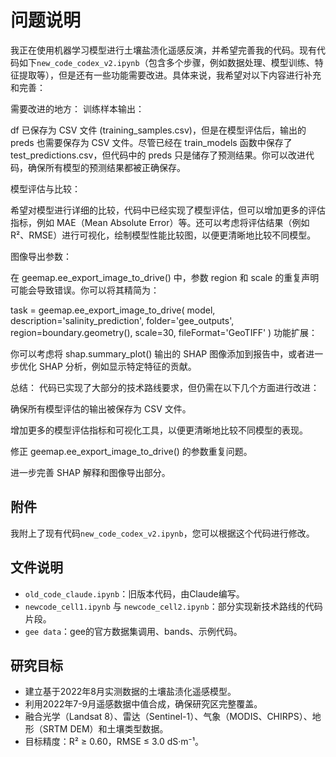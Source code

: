 # 问题说明

我正在使用机器学习模型进行土壤盐渍化遥感反演，并希望完善我的代码。现有代码如下`new_code_codex_v2.ipynb`（包含多个步骤，例如数据处理、模型训练、特征提取等），但是还有一些功能需要改进。具体来说，我希望对以下内容进行补充和完善：

需要改进的地方：
训练样本输出：

df 已保存为 CSV 文件 (training_samples.csv)，但是在模型评估后，输出的 preds 也需要保存为 CSV 文件。尽管已经在 train_models 函数中保存了 test_predictions.csv，但代码中的 preds 只是储存了预测结果。你可以改进代码，确保所有模型的预测结果都被正确保存。

模型评估与比较：

希望对模型进行详细的比较，代码中已经实现了模型评估，但可以增加更多的评估指标，例如 MAE（Mean Absolute Error）等。还可以考虑将评估结果（例如 R²、RMSE）进行可视化，绘制模型性能比较图，以便更清晰地比较不同模型。

图像导出参数：

在 geemap.ee_export_image_to_drive() 中，参数 region 和 scale 的重复声明可能会导致错误。你可以将其精简为：

task = geemap.ee_export_image_to_drive(
    model,
    description='salinity_prediction',
    folder='gee_outputs',
    region=boundary.geometry(),
    scale=30,
    fileFormat='GeoTIFF'
)
功能扩展：

你可以考虑将 shap.summary_plot() 输出的 SHAP 图像添加到报告中，或者进一步优化 SHAP 分析，例如显示特定特征的贡献。

总结：
代码已实现了大部分的技术路线要求，但仍需在以下几个方面进行改进：

确保所有模型评估的输出被保存为 CSV 文件。

增加更多的模型评估指标和可视化工具，以便更清晰地比较不同模型的表现。

修正 geemap.ee_export_image_to_drive() 的参数重复问题。

进一步完善 SHAP 解释和图像导出部分。
## 附件
我附上了现有代码`new_code_codex_v2.ipynb`，您可以根据这个代码进行修改。


## 文件说明

* `old_code_claude.ipynb`：旧版本代码，由Claude编写。
* `newcode_cell1.ipynb` 与 `newcode_cell2.ipynb`：部分实现新技术路线的代码片段。
* `gee data`：gee的官方数据集调用、bands、示例代码。

## 研究目标

* 建立基于2022年8月实测数据的土壤盐渍化遥感模型。
* 利用2022年7-9月遥感数据中值合成，确保研究区完整覆盖。
* 融合光学（Landsat 8）、雷达（Sentinel-1）、气象（MODIS、CHIRPS）、地形（SRTM DEM）和土壤类型数据。
* 目标精度：R² ≥ 0.60，RMSE ≤ 3.0 dS·m⁻¹。
